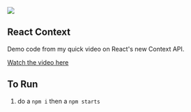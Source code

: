 ![](http://wes.io/q8kx/content)

## React Context

Demo code from my quick video on React's new Context API.

[Watch the video here](https://www.youtube.com/watch?v=XLJN4JfniH4)


## To Run

1. do a `npm i` then a `npm starts`